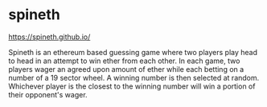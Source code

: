 # spineth

https://spineth.github.io/

Spineth is an ethereum based guessing game where two players play head to head in an attempt to win ether from each other. In each game, two players wager an agreed upon amount of ether while each betting on a number of a 19 sector wheel. A winning number is then selected at random. Whichever player is the closest to the winning number will win a portion of their opponent's wager.
